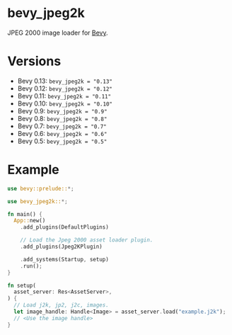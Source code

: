 # bevy_jpeg2k

JPEG 2000 image loader for [Bevy](https://bevyengine.org/).

# Versions

- Bevy 0.13: `bevy_jpeg2k = "0.13"`
- Bevy 0.12: `bevy_jpeg2k = "0.12"`
- Bevy 0.11: `bevy_jpeg2k = "0.11"`
- Bevy 0.10: `bevy_jpeg2k = "0.10"`
- Bevy 0.9: `bevy_jpeg2k = "0.9"`
- Bevy 0.8: `bevy_jpeg2k = "0.8"`
- Bevy 0.7: `bevy_jpeg2k = "0.7"`
- Bevy 0.6: `bevy_jpeg2k = "0.6"`
- Bevy 0.5: `bevy_jpeg2k = "0.5"`

# Example

```rust
use bevy::prelude::*;

use bevy_jpeg2k::*;

fn main() {
  App::new()
    .add_plugins(DefaultPlugins)

    // Load the Jpeg 2000 asset loader plugin.
    .add_plugins(Jpeg2KPlugin)

    .add_systems(Startup, setup)
    .run();
}

fn setup(
  asset_server: Res<AssetServer>,
) {
  // Load j2k, jp2, j2c, images.
  let image_handle: Handle<Image> = asset_server.load("example.j2k");
  // <Use the image handle>
}

```
